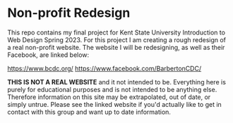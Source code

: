 # Non-profit Redesign

This repo contains my final project for Kent State University Introduction to Web Design Spring 2023.
For this project I am creating a rough redesign of a real non-profit website.
The website I will be redesigning, as well as their Facebook, are linked below:

https://www.bcdc.org/
https://www.facebook.com/BarbertonCDC/

**THIS IS NOT A REAL WEBSITE** and it not intended to be. Everything here is purely for educational
purposes and is not intended to be anything else. Therefore information on this site may be extrapolated,
out of date, or simply untrue. Please see the linked website if you'd actually like to get in contact with
this group and want up to date information.
